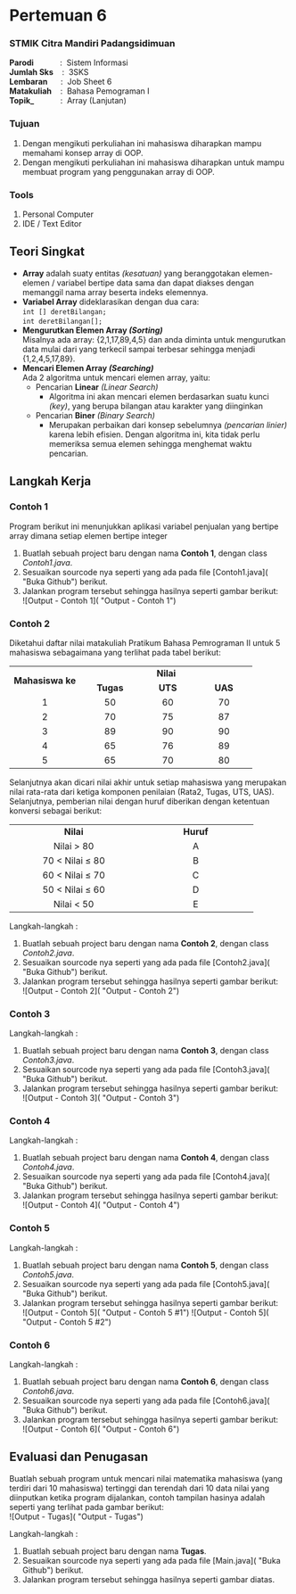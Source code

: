 # Pertemuan 6

### STMIK Citra Mandiri Padangsidimuan

**Parodi**&nbsp;&nbsp;&nbsp;&nbsp;&nbsp;&nbsp;&nbsp;&nbsp;&nbsp;&nbsp;&nbsp;&nbsp;:&nbsp;&nbsp;Sistem Informasi <br>
**Jumlah Sks**&nbsp;&nbsp;&nbsp;&nbsp;:&nbsp;&nbsp;3SKS <br>
**Lembaran**&nbsp;&nbsp;&nbsp;&nbsp;&nbsp;&nbsp;:&nbsp;&nbsp;Job Sheet 6 <br>
**Matakuliah**&nbsp;&nbsp;&nbsp;&nbsp;:&nbsp;&nbsp;Bahasa Pemograman I <br>
**Topik_**&nbsp;&nbsp;&nbsp;&nbsp;&nbsp;&nbsp;&nbsp;&nbsp;&nbsp;&nbsp;&nbsp;&nbsp;:&nbsp;&nbsp;Array (Lanjutan)

### Tujuan

1. Dengan mengikuti perkuliahan ini mahasiswa diharapkan mampu memahami konsep array di OOP.
2. Dengan mengikuti perkuliahan ini mahasiswa diharapkan untuk mampu membuat program yang penggunakan array di OOP.

### Tools

1. Personal Computer
2. IDE / Text Editor

## Teori Singkat

+ **Array** adalah suaty entitas _(kesatuan)_ yang beranggotakan elemen-elemen / variabel bertipe data sama dan dapat diakses dengan memanggil nama array beserta indeks elemennya.
+ **Variabel Array** dideklarasikan dengan dua cara: <br>
	`int [] deretBilangan;` <br>
	`int deretBilangan[];`
+ **Mengurutkan Elemen Array _(Sorting)_** <br>
  Misalnya ada array: {2,1,17,89,4,5} dan anda diminta untuk mengurutkan data mulai dari yang terkecil sampai terbesar sehingga menjadi {1,2,4,5,17,89}.
+ **Mencari Elemen Array _(Searching)_** <br>
  Ada 2 algoritma untuk mencari elemen array, yaitu:
  - Pencarian **Linear** _(Linear Search)_
  	+ Algoritma ini akan mencari elemen berdasarkan suatu kunci _(key)_, yang berupa bilangan atau karakter yang diinginkan
  - Pencarian **Biner** _(Binary Search)_
    + Merupakan perbaikan dari konsep sebelumnya _(pencarian linier)_ karena lebih efisien. Dengan algoritma ini, kita tidak perlu memeriksa semua elemen sehingga menghemat waktu pencarian.

## Langkah Kerja

### Contoh 1

Program berikut ini menunjukkan aplikasi variabel penjualan yang bertipe array dimana setiap elemen bertipe integer
1. Buatlah sebuah project baru dengan nama **Contoh 1**, dengan class *Contoh1.java*.
2. Sesuaikan sourcode nya seperti yang ada pada file [Contoh1.java]( "Buka Github") berikut.
3. Jalankan program tersebut sehingga hasilnya seperti gambar berikut: <br>
![Output - Contoh 1]( "Output - Contoh 1")

### Contoh 2

Diketahui daftar nilai matakuliah Pratikum Bahasa Pemrograman II untuk 5 mahasiswa sebagaimana yang terlihat pada tabel berikut:
<table>
	<tr>
		<td rowspan="2"><center><b>Mahasiswa ke</b></center></td>
		<td colspan="3"><center><b>Nilai</b></center></td>
	</tr>
	<tr>
		<td><center><b>&nbsp;&nbsp;&nbsp;&nbsp;&nbsp;Tugas&nbsp;&nbsp;&nbsp;&nbsp;&nbsp;</b></center></td>
		<td><center><b>&nbsp;&nbsp;&nbsp;&nbsp;&nbsp;&nbsp;UTS&nbsp;&nbsp;&nbsp;&nbsp;&nbsp;&nbsp;</b></center></td>
		<td><center><b>&nbsp;&nbsp;&nbsp;&nbsp;&nbsp;&nbsp;UAS&nbsp;&nbsp;&nbsp;&nbsp;&nbsp;&nbsp;</b></center></td>
	</tr>
	<tr>
		<td><center>1</center></td>
		<td><center>50</center></td>
		<td><center>60</center></td>
		<td><center>70</center></td>
	</tr>
	<tr>
		<td><center>2</center></td>
		<td><center>70</center></td>
		<td><center>75</center></td>
		<td><center>87</center></td>
	</tr>
	<tr>
		<td><center>3</center></td>
		<td><center>89</center></td>
		<td><center>90</center></td>
		<td><center>90</center></td>
	</tr>
	<tr>
		<td><center>4</center></td>
		<td><center>65</center></td>
		<td><center>76</center></td>
		<td><center>89</center></td>
	</tr>
	<tr>
		<td><center>5</center></td>
		<td><center>65</center></td>
		<td><center>70</center></td>
		<td><center>80</center></td>
	</tr>
</table>

Selanjutnya akan dicari nilai akhir untuk setiap mahasiswa yang merupakan nilai rata-rata dari ketiga komponen penilaian (Rata2, Tugas, UTS, UAS). Selanjutnya, pemberian nilai dengan huruf diberikan dengan ketentuan konversi sebagai berikut:
<table>
	<tr>
		<td><center><b>&nbsp;&nbsp;&nbsp;&nbsp;&nbsp;&nbsp;&nbsp;&nbsp;&nbsp;&nbsp;&nbsp;&nbsp;&nbsp;&nbsp;&nbsp;&nbsp;&nbsp;&nbsp;&nbsp;&nbsp;&nbsp;Nilai&nbsp;&nbsp;&nbsp;&nbsp;&nbsp;&nbsp;&nbsp;&nbsp;&nbsp;&nbsp;&nbsp;&nbsp;&nbsp;&nbsp;&nbsp;&nbsp;&nbsp;&nbsp;&nbsp;&nbsp;&nbsp;</b></center></td>
		<td><center><b>&nbsp;&nbsp;&nbsp;&nbsp;&nbsp;&nbsp;&nbsp;&nbsp;&nbsp;&nbsp;&nbsp;&nbsp;&nbsp;&nbsp;&nbsp;&nbsp;&nbsp;Huruf&nbsp;&nbsp;&nbsp;&nbsp;&nbsp;&nbsp;&nbsp;&nbsp;&nbsp;&nbsp;&nbsp;&nbsp;&nbsp;&nbsp;&nbsp;&nbsp;&nbsp;</b></center></td>
	</tr>
	<tr>
		<td><center>Nilai &gt; 80</center></td>
		<td><center>A</center></td>
	</tr>
	<tr>
		<td><center>70 &lt; Nilai &le; 80</center></td>
		<td><center>B</center></td>
	</tr>
	<tr>
		<td><center>60 &lt; Nilai &le; 70</center></td>
		<td><center>C</center></td>
	</tr>
	<tr>
		<td><center>50 &lt; Nilai &le; 60</center></td>
		<td><center>D</center></td>
	</tr>
	<tr>
		<td><center>Nilai &lt; 50</center></td>
		<td><center>E</center></td>
	</tr>
</table>

Langkah-langkah :<br>
1. Buatlah sebuah project baru dengan nama **Contoh 2**, dengan class *Contoh2.java*.
2. Sesuaikan sourcode nya seperti yang ada pada file [Contoh2.java]( "Buka Github") berikut.
3. Jalankan program tersebut sehingga hasilnya seperti gambar berikut: <br>
![Output - Contoh 2]( "Output - Contoh 2")

### Contoh 3

Langkah-langkah :<br>
1. Buatlah sebuah project baru dengan nama **Contoh 3**, dengan class *Contoh3.java*.
2. Sesuaikan sourcode nya seperti yang ada pada file [Contoh3.java]( "Buka Github") berikut.
3. Jalankan program tersebut sehingga hasilnya seperti gambar berikut: <br>
![Output - Contoh 3]( "Output - Contoh 3")

### Contoh 4

Langkah-langkah :<br>
1. Buatlah sebuah project baru dengan nama **Contoh 4**, dengan class *Contoh4.java*.
2. Sesuaikan sourcode nya seperti yang ada pada file [Contoh4.java]( "Buka Github") berikut.
3. Jalankan program tersebut sehingga hasilnya seperti gambar berikut: <br>
![Output - Contoh 4]( "Output - Contoh 4")

### Contoh 5

Langkah-langkah :<br>
1. Buatlah sebuah project baru dengan nama **Contoh 5**, dengan class *Contoh5.java*.
2. Sesuaikan sourcode nya seperti yang ada pada file [Contoh5.java]( "Buka Github") berikut.
3. Jalankan program tersebut sehingga hasilnya seperti gambar berikut: <br>
![Output - Contoh 5]( "Output - Contoh 5 #1")
![Output - Contoh 5]( "Output - Contoh 5 #2")

### Contoh 6

Langkah-langkah :<br>
1. Buatlah sebuah project baru dengan nama **Contoh 6**, dengan class *Contoh6.java*.
2. Sesuaikan sourcode nya seperti yang ada pada file [Contoh6.java]( "Buka Github") berikut.
3. Jalankan program tersebut sehingga hasilnya seperti gambar berikut: <br>
![Output - Contoh 6]( "Output - Contoh 6")

## Evaluasi dan Penugasan

Buatlah sebuah program untuk mencari nilai matematika mahasiswa (yang terdiri dari 10 mahasiswa) tertinggi dan terendah dari 10 data nilai yang diinputkan ketika program dijalankan, contoh tampilan hasinya adalah seperti yang terlihat pada gambar berikut: <br>
![Output - Tugas]( "Output - Tugas")

Langkah-langkah :<br>
1. Buatlah sebuah project baru dengan nama **Tugas**.
2. Sesuaikan sourcode nya seperti yang ada pada file [Main.java]( "Buka Github") berikut.
3. Jalankan program tersebut sehingga hasilnya seperti gambar diatas.